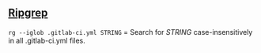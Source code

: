 ## [Ripgrep](https://blog.burntsushi.net/ripgrep/)

`rg --iglob .gitlab-ci.yml STRING` = Search for *STRING* case-insensitively in all .gitlab-ci.yml files.
